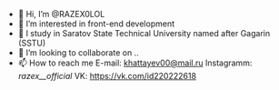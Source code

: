 - 👋 Hi, I’m @RAZEX0LOL
- 👀 I’m interested in front-end development
- 🌱 I study in Saratov State Technical University named after Gagarin (SSTU)
- 💞️ I’m looking to collaborate on ..
- 📫 How to reach me 
E-mail: khattayev00@mail.ru
Instagramm: _razex__official_
VK: https://vk.com/id220222618
<!---
RAZEX0LOL/RAZEX0LOL is a ✨ special ✨ repository because its `README.md` (this file) appears on your GitHub profile.
You can click the Preview link to take a look at your changes.
--->
